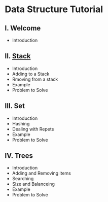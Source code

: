 # Data Structure Tutorial
## I. Welcome
* Introduction
## II. [Stack](stack.md)
* Introduction
* Adding to a Stack
* Rmoving from a stack
* Example
* Problem to Solve
## III. Set
* Introduction
* Hashing
* Dealing with Repets
* Example
* Problem to Solve
## IV. Trees
* Introduction
* Adding and Removing items
* Searching
* Size and Balanceing
* Example
* Problem to Solve
